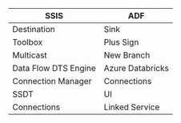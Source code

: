 | SSIS                 | ADF              |
|----------------------|------------------|
| Destination          | Sink             |
| Toolbox              | Plus Sign        |
| Multicast            | New Branch       |
| Data Flow DTS Engine | Azure Databricks |
| Connection Manager   | Connections      |
| SSDT                 | UI               |
| Connections          | Linked Service   |
